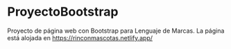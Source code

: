 # ProyectoBootstrap
Proyecto de página web con Bootstrap para Lenguaje de Marcas.
La página está alojada en https://rinconmascotas.netlify.app/
